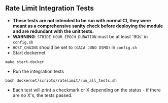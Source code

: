 ## Rate Limit Integration Tests

- **These tests are not intended to be run with normal CI, they were meant as a
  comprehensive sanity check before deploying the module and are redundant with
  the unit tests.**
- **WARNING**: `STRIDE_HOUR_EPOCH_DURATION` must be at least '90s' in
  `config.sh`
- `HOST_CHAINS` should be set to `(GAIA JUNO OSMO)` in `config.sh`
- Start dockernet

```
make start-docker
```

- Run the integration tests

```
bash dockernet/scripts/ratelimit/run_all_tests.sh
```

- Each test will print a checkmark or X depending on the status - if there are
  no X's, the tests passed.
